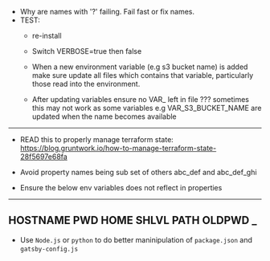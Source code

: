 * Why are names with '?' failing. Fail fast or fix names.
* TEST:
  - re-install
  - Switch VERBOSE=true then false
  - When a new environment variable (e.g s3 bucket name) is added make sure update all files which contains that variable, particularly those read into the environment.

  - After updating variables ensure no VAR_ left in file ???
  sometimes this may not work as some variables e.g VAR_S3_BUCKET_NAME are updated
  when the name becomes available
------------------------------

* READ this to properly manage terraform state:
https://blog.gruntwork.io/how-to-manage-terraform-state-28f5697e68fa

* Avoid property names being sub set of others abc_def and abc_def_ghi

* Ensure the below env variables does not reflect in properties
-------
HOSTNAME
PWD
HOME
SHLVL
PATH
OLDPWD
_
-------

* Use `Node.js` or `python` to do better maninipulation of `package.json` and
`gatsby-config.js`
